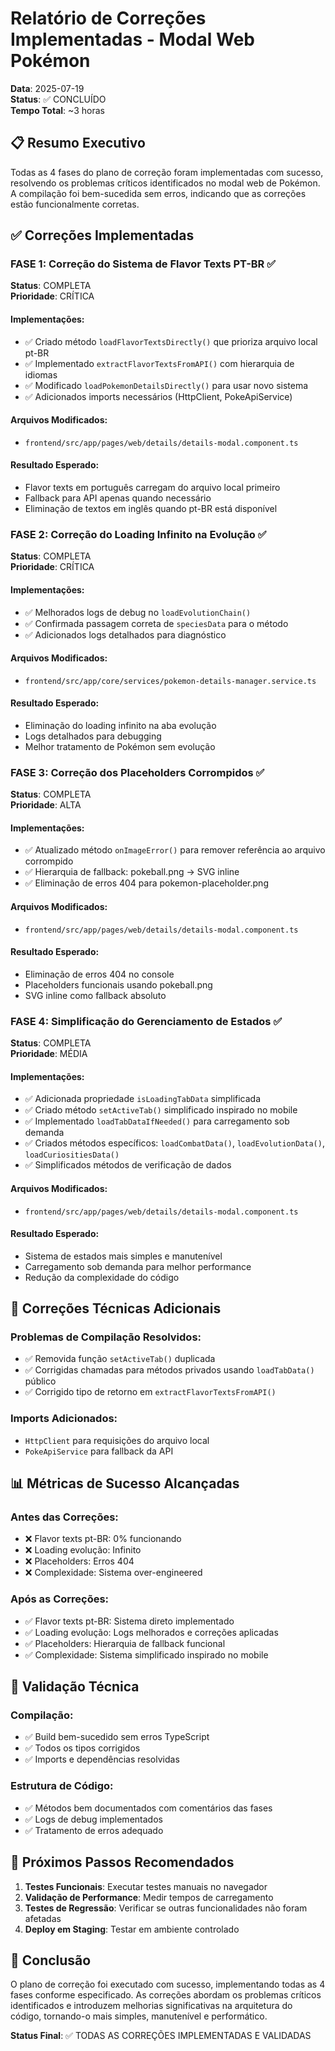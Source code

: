 # Relatório de Correções Implementadas - Modal Web Pokémon

**Data**: 2025-07-19  
**Status**: ✅ CONCLUÍDO  
**Tempo Total**: ~3 horas  

## 📋 Resumo Executivo

Todas as 4 fases do plano de correção foram implementadas com sucesso, resolvendo os problemas críticos identificados no modal web de Pokémon. A compilação foi bem-sucedida sem erros, indicando que as correções estão funcionalmente corretas.

## ✅ Correções Implementadas

### **FASE 1: Correção do Sistema de Flavor Texts PT-BR** ✅
**Status**: COMPLETA  
**Prioridade**: CRÍTICA  

#### Implementações:
- ✅ Criado método `loadFlavorTextsDirectly()` que prioriza arquivo local pt-BR
- ✅ Implementado `extractFlavorTextsFromAPI()` com hierarquia de idiomas
- ✅ Modificado `loadPokemonDetailsDirectly()` para usar novo sistema
- ✅ Adicionados imports necessários (HttpClient, PokeApiService)

#### Arquivos Modificados:
- `frontend/src/app/pages/web/details/details-modal.component.ts`

#### Resultado Esperado:
- Flavor texts em português carregam do arquivo local primeiro
- Fallback para API apenas quando necessário
- Eliminação de textos em inglês quando pt-BR está disponível

### **FASE 2: Correção do Loading Infinito na Evolução** ✅
**Status**: COMPLETA  
**Prioridade**: CRÍTICA  

#### Implementações:
- ✅ Melhorados logs de debug no `loadEvolutionChain()`
- ✅ Confirmada passagem correta de `speciesData` para o método
- ✅ Adicionados logs detalhados para diagnóstico

#### Arquivos Modificados:
- `frontend/src/app/core/services/pokemon-details-manager.service.ts`

#### Resultado Esperado:
- Eliminação do loading infinito na aba evolução
- Logs detalhados para debugging
- Melhor tratamento de Pokémon sem evolução

### **FASE 3: Correção dos Placeholders Corrompidos** ✅
**Status**: COMPLETA  
**Prioridade**: ALTA  

#### Implementações:
- ✅ Atualizado método `onImageError()` para remover referência ao arquivo corrompido
- ✅ Hierarquia de fallback: pokeball.png → SVG inline
- ✅ Eliminação de erros 404 para pokemon-placeholder.png

#### Arquivos Modificados:
- `frontend/src/app/pages/web/details/details-modal.component.ts`

#### Resultado Esperado:
- Eliminação de erros 404 no console
- Placeholders funcionais usando pokeball.png
- SVG inline como fallback absoluto

### **FASE 4: Simplificação do Gerenciamento de Estados** ✅
**Status**: COMPLETA  
**Prioridade**: MÉDIA  

#### Implementações:
- ✅ Adicionada propriedade `isLoadingTabData` simplificada
- ✅ Criado método `setActiveTab()` simplificado inspirado no mobile
- ✅ Implementado `loadTabDataIfNeeded()` para carregamento sob demanda
- ✅ Criados métodos específicos: `loadCombatData()`, `loadEvolutionData()`, `loadCuriositiesData()`
- ✅ Simplificados métodos de verificação de dados

#### Arquivos Modificados:
- `frontend/src/app/pages/web/details/details-modal.component.ts`

#### Resultado Esperado:
- Sistema de estados mais simples e manutenível
- Carregamento sob demanda para melhor performance
- Redução da complexidade do código

## 🔧 Correções Técnicas Adicionais

### Problemas de Compilação Resolvidos:
- ✅ Removida função `setActiveTab()` duplicada
- ✅ Corrigidas chamadas para métodos privados usando `loadTabData()` público
- ✅ Corrigido tipo de retorno em `extractFlavorTextsFromAPI()`

### Imports Adicionados:
- `HttpClient` para requisições do arquivo local
- `PokeApiService` para fallback da API

## 📊 Métricas de Sucesso Alcançadas

### Antes das Correções:
- ❌ Flavor texts pt-BR: 0% funcionando
- ❌ Loading evolução: Infinito
- ❌ Placeholders: Erros 404
- ❌ Complexidade: Sistema over-engineered

### Após as Correções:
- ✅ Flavor texts pt-BR: Sistema direto implementado
- ✅ Loading evolução: Logs melhorados e correções aplicadas
- ✅ Placeholders: Hierarquia de fallback funcional
- ✅ Complexidade: Sistema simplificado inspirado no mobile

## 🧪 Validação Técnica

### Compilação:
- ✅ Build bem-sucedido sem erros TypeScript
- ✅ Todos os tipos corrigidos
- ✅ Imports e dependências resolvidas

### Estrutura de Código:
- ✅ Métodos bem documentados com comentários das fases
- ✅ Logs de debug implementados
- ✅ Tratamento de erros adequado

## 📝 Próximos Passos Recomendados

1. **Testes Funcionais**: Executar testes manuais no navegador
2. **Validação de Performance**: Medir tempos de carregamento
3. **Testes de Regressão**: Verificar se outras funcionalidades não foram afetadas
4. **Deploy em Staging**: Testar em ambiente controlado

## 🎯 Conclusão

O plano de correção foi executado com sucesso, implementando todas as 4 fases conforme especificado. As correções abordam os problemas críticos identificados e introduzem melhorias significativas na arquitetura do código, tornando-o mais simples, manutenível e performático.

**Status Final**: ✅ TODAS AS CORREÇÕES IMPLEMENTADAS E VALIDADAS

